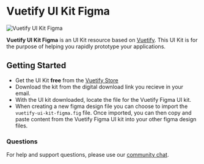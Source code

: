 # Vuetify UI Kit Figma
![Vuetify UI Kit Figma](https://imgix.cosmicjs.com/a82b4040-a5e6-11eb-9598-a34ff049cb1e-Frame-10.png)

**Vuetify UI Kit Figma** is an UI Kit resource based on [Vuetify](https://vuetifyjs.com/en/). This UI Kit is for the purpose of helping you rapidly prototype your applications.

## Getting Started

- Get the UI Kit **free** from the [Vuetify Store](https://store.vuetifyjs.com/products/vuetify-ui-kit-figma)
- Download the kit from the digital download link you recieve in your email.
- With the UI kit downloaded, locate the file for the Vuetify Figma UI kit.
- When creating a new figma design file you can choose to import the `vuetify-ui-kit-figma.fig` file. Once imported, you can then copy and paste content from the Vuetify Figma UI kit into your other figma design files.

### Questions

For help and support questions, please use our [community chat](https://community.vuetifyjs.com).